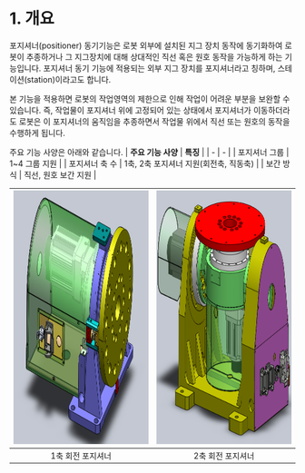 ﻿# 1. 개요

포지셔너(positioner) 동기기능은 로봇 외부에 설치된 지그 장치 동작에 동기화하여 로봇이 추종하거나 그 지그장치에 대해 상대적인 직선 혹은 원호 동작을 가능하게 하는 기능입니다. 포지셔너 동기 기능에 적용되는 외부 지그 장치를 포지셔너라고 칭하며, 스테이션(station)이라고도 합니다. 

본 기능을 적용하면 로봇의 작업영역의 제한으로 인해 작업이 어려운 부분을 보완할 수 있습니다. 즉, 작업물이 포지셔너 위에 고정되어 있는 상태에서 포지셔너가 이동하더라도 로봇은 이 포지셔너의 움직임을 추종하면서 작업물 위에서 직선 또는 원호의 동작을 수행하게 됩니다. 

주요 기능 사양은 아래와 같습니다.
|   **주요 기능 사양**  | **특징**                            |
|   -                   | -                                  |
|    포지셔너 그룹      | 1~4 그룹 지원                        |
|    포지셔너 축 수     | 1축, 2축 포지셔너 지원(회전축, 직동축) |
|    보간 방식          | 직선, 원호 보간 지원                  |


| <img src="../_assets/image1.png" height="447px" width="357px"> | <img src="../_assets/image2.png" height="447px" width="357px"> |
|:-: | :-:|             
|1축 회전 포지셔너|  2축 회전 포지셔너   |



